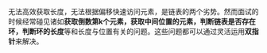 无法高效获取长度，无法根据偏移快速访问元素，是链表的两个劣势。然而面试的时候经常碰见诸如**获取倒数第k个元素，获取中间位置的元素，判断链表是否存在环，判断环的长度**等和长度与位置有关的问题。这些问题都可以通过灵活运用**双指针**来解决。
